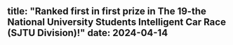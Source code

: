 title: "<strong>Ranked first</strong> in first prize in The 19-the National University Students Intelligent Car Race (SJTU Division)!"
date: 2024-04-14
---
